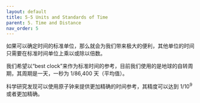 ```yaml
---
layout: default
title: 5-5 Units and Standards of Time
parent: 5. Time and Distance
nav_order: 5
---
```

如果可以确定时间的标准单位，那么就会为我们带来极大的便利，其他单位的时间只需要在标准时间单位上乘以或除以倍数。

我们希望以“best clock”来作为标准时间的参考，目前我们使用的是地球的自转周期，其周期是一天，一秒为 1/86,400 天（平均值）。

科学研究发现可以使用原子钟来提供更加精确的时间参考，其精度可以达到 1/10<sup>9</sup> 或者更加精确。
